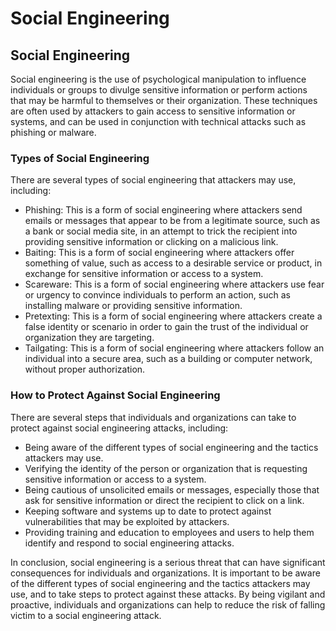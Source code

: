 # Social Engineering

## Social Engineering

Social engineering is the use of psychological manipulation to influence individuals or groups to divulge sensitive information or perform actions that may be harmful to themselves or their organization. These techniques are often used by attackers to gain access to sensitive information or systems, and can be used in conjunction with technical attacks such as phishing or malware.

### Types of Social Engineering

There are several types of social engineering that attackers may use, including:

* Phishing: This is a form of social engineering where attackers send emails or messages that appear to be from a legitimate source, such as a bank or social media site, in an attempt to trick the recipient into providing sensitive information or clicking on a malicious link.
* Baiting: This is a form of social engineering where attackers offer something of value, such as access to a desirable service or product, in exchange for sensitive information or access to a system.
* Scareware: This is a form of social engineering where attackers use fear or urgency to convince individuals to perform an action, such as installing malware or providing sensitive information.
* Pretexting: This is a form of social engineering where attackers create a false identity or scenario in order to gain the trust of the individual or organization they are targeting.
* Tailgating: This is a form of social engineering where attackers follow an individual into a secure area, such as a building or computer network, without proper authorization.

### How to Protect Against Social Engineering

There are several steps that individuals and organizations can take to protect against social engineering attacks, including:

* Being aware of the different types of social engineering and the tactics attackers may use.
* Verifying the identity of the person or organization that is requesting sensitive information or access to a system.
* Being cautious of unsolicited emails or messages, especially those that ask for sensitive information or direct the recipient to click on a link.
* Keeping software and systems up to date to protect against vulnerabilities that may be exploited by attackers.
* Providing training and education to employees and users to help them identify and respond to social engineering attacks.

In conclusion, social engineering is a serious threat that can have significant consequences for individuals and organizations. It is important to be aware of the different types of social engineering and the tactics attackers may use, and to take steps to protect against these attacks. By being vigilant and proactive, individuals and organizations can help to reduce the risk of falling victim to a social engineering attack.
